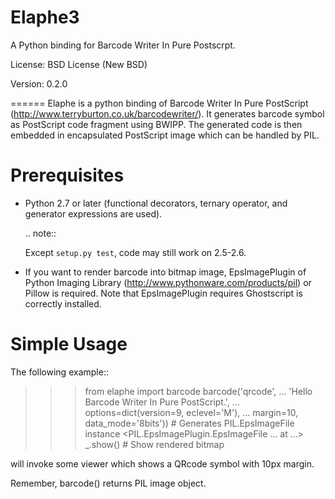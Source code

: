 Elaphe3
=======
A Python binding for Barcode Writer In Pure Postscrpt.

License: BSD License (New BSD)

Version: 0.2.0

======
Elaphe is a python binding of Barcode Writer In Pure PostScript
(http://www.terryburton.co.uk/barcodewriter/).
It generates barcode symbol as PostScript code fragment using
BWIPP. The generated code is then embedded in encapsulated
PostScript image which can be handled by PIL.


Prerequisites
==============

* Python 2.7 or later (functional decorators, ternary operator, and 
  generator expressions are used).

  .. note::

    Except ``setup.py test``, code may still work on 2.5-2.6.
    
* If you want to render barcode into bitmap image, EpsImagePlugin of
  Python Imaging Library (http://www.pythonware.com/products/pil) or
  Pillow is required. Note that EpsImagePlugin requires Ghostscript is
  correctly installed.


Simple Usage
=============

The following example::

  >>> from elaphe import barcode
  >>> barcode('qrcode',
  ...         'Hello Barcode Writer In Pure PostScript.',
  ...         options=dict(version=9, eclevel='M'), 
  ...         margin=10, data_mode='8bits'))   # Generates PIL.EpsImageFile instance
  <PIL.EpsImagePlugin.EpsImageFile ... at ...>
  >>> _.show() # Show rendered bitmap

will invoke some viewer which shows a QRcode symbol with 10px margin.

Remember, barcode() returns PIL image object.



